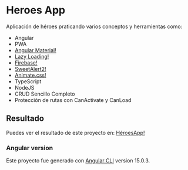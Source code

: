 # Heroes App

Aplicación de héroes praticando varios conceptos y herramientas como: 

- Angular
- PWA
- [Angular Material!](https://material.angular.io/)
- [Lazy Loading!](https://angular.io/guide/lazy-loading-ngmodules)
- [Firebase!](https://firebase.google.com/)
- [SweetAlert2!](https://sweetalert2.github.io/) 
- [Animate.css!](https://animate.style/)
- TypeScript
- NodeJS
- CRUD Sencillo Completo
- Protección de rutas con CanActivate y CanLoad

## Resultado

Puedes ver el resultado de este proyecto en: [HéroesApp!](https://heroes-lasi.netlify.app/)

### Angular version

Este proyecto fue generado con [Angular CLI](https://github.com/angular/angular-cli) version 15.0.3.